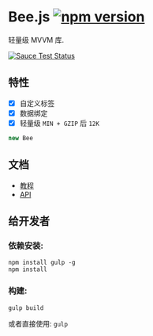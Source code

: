 # Bee.js [![npm version](https://badge.fury.io/js/beejs.svg)](http://badge.fury.io/js/beejs)

轻量级 MVVM 库.

[![Sauce Test Status](https://saucelabs.com/browser-matrix/ckr189.svg)](https://travis-ci.org/CFETeam/bee.js)

特性
---
- [x] 自定义标签
- [x] 数据绑定
- [x] 轻量级 `MIN + GZIP` 后 `12K`

```javascript
new Bee
```

文档
---

- [教程](http://justan.github.io/beejs-tutor)
- [API](./docs/api.md)

给开发者
---
### 依赖安装:

```
npm install gulp -g
npm install
```

### 构建:

```
gulp build
```

或者直接使用: `gulp`

